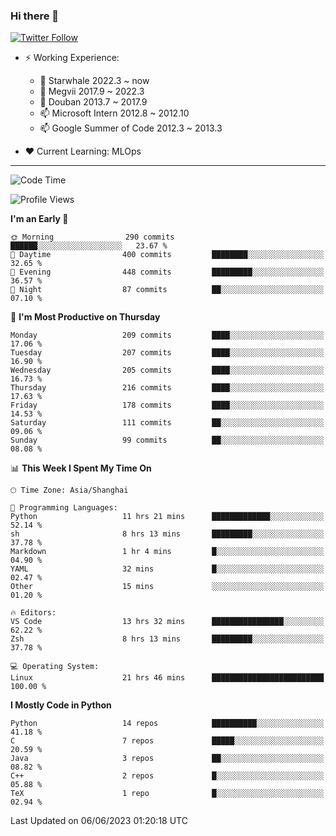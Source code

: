 ### Hi there 👋

[![Twitter Follow](https://img.shields.io/twitter/follow/tianweidut?style=social)](https://twitter.com/tianweidut)

- ⚡ Working Experience:
  - 🔭 Starwhale 2022.3 ~ now
  - 🌱 Megvii 2017.9 ~ 2022.3
  - 🌱 Douban 2013.7 ~ 2017.9
  - 📫 Microsoft Intern 2012.8 ~ 2012.10
  - 📫 Google Summer of Code 2012.3 ~ 2013.3

- ❤️ Current Learning: MLOps

---
<!--START_SECTION:waka-->
![Code Time](http://img.shields.io/badge/Code%20Time-4%2C127%20hrs%2015%20mins-blue)

![Profile Views](http://img.shields.io/badge/Profile%20Views-0-blue)

**I'm an Early 🐤** 

```text
🌞 Morning                290 commits         ██████░░░░░░░░░░░░░░░░░░░   23.67 % 
🌆 Daytime                400 commits         ████████░░░░░░░░░░░░░░░░░   32.65 % 
🌃 Evening                448 commits         █████████░░░░░░░░░░░░░░░░   36.57 % 
🌙 Night                  87 commits          ██░░░░░░░░░░░░░░░░░░░░░░░   07.10 % 
```
📅 **I'm Most Productive on Thursday** 

```text
Monday                   209 commits         ████░░░░░░░░░░░░░░░░░░░░░   17.06 % 
Tuesday                  207 commits         ████░░░░░░░░░░░░░░░░░░░░░   16.90 % 
Wednesday                205 commits         ████░░░░░░░░░░░░░░░░░░░░░   16.73 % 
Thursday                 216 commits         ████░░░░░░░░░░░░░░░░░░░░░   17.63 % 
Friday                   178 commits         ████░░░░░░░░░░░░░░░░░░░░░   14.53 % 
Saturday                 111 commits         ██░░░░░░░░░░░░░░░░░░░░░░░   09.06 % 
Sunday                   99 commits          ██░░░░░░░░░░░░░░░░░░░░░░░   08.08 % 
```


📊 **This Week I Spent My Time On** 

```text
🕑︎ Time Zone: Asia/Shanghai

💬 Programming Languages: 
Python                   11 hrs 21 mins      █████████████░░░░░░░░░░░░   52.14 % 
sh                       8 hrs 13 mins       █████████░░░░░░░░░░░░░░░░   37.78 % 
Markdown                 1 hr 4 mins         █░░░░░░░░░░░░░░░░░░░░░░░░   04.90 % 
YAML                     32 mins             █░░░░░░░░░░░░░░░░░░░░░░░░   02.47 % 
Other                    15 mins             ░░░░░░░░░░░░░░░░░░░░░░░░░   01.20 % 

🔥 Editors: 
VS Code                  13 hrs 32 mins      ████████████████░░░░░░░░░   62.22 % 
Zsh                      8 hrs 13 mins       █████████░░░░░░░░░░░░░░░░   37.78 % 

💻 Operating System: 
Linux                    21 hrs 46 mins      █████████████████████████   100.00 % 
```

**I Mostly Code in Python** 

```text
Python                   14 repos            ██████████░░░░░░░░░░░░░░░   41.18 % 
C                        7 repos             █████░░░░░░░░░░░░░░░░░░░░   20.59 % 
Java                     3 repos             ██░░░░░░░░░░░░░░░░░░░░░░░   08.82 % 
C++                      2 repos             █░░░░░░░░░░░░░░░░░░░░░░░░   05.88 % 
TeX                      1 repo              █░░░░░░░░░░░░░░░░░░░░░░░░   02.94 % 
```




 Last Updated on 06/06/2023 01:20:18 UTC
<!--END_SECTION:waka-->
